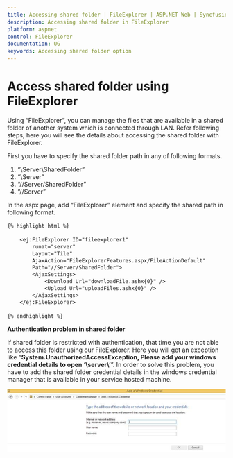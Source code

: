 ```yaml
---
title: Accessing shared folder | FileExplorer | ASP.NET Web | Syncfusion
description: Accessing shared folder in FileExplorer
platform: aspnet
control: FileExplorer
documentation: UG
keywords: Accessing shared folder option
---
```


# Access shared folder using FileExplorer

Using “FileExplorer”, you can manage the files that are available in a shared folder of another system which is connected through LAN. Refer following steps, here you will see the details about accessing the shared folder with FileExplorer.

First you have to specify the shared folder path in any of following formats.

1. “\\Server\SharedFolder”
2. “\\Server”
3. “//Server/SharedFolder”
4. “//Server”

In the aspx page, add “FileExplorer” element and specify the shared path in following format.


    {% highlight html %}

        <ej:FileExplorer ID="fileexplorer1" 
            runat="server"       
            Layout="Tile" 
            AjaxAction="FileExplorerFeatures.aspx/FileActionDefault"
            Path="//Server/SharedFolder">
            <AjaxSettings>
                <Download Url="downloadFile.ashx{0}" />
                <Upload Url="uploadFiles.ashx{0}" />
            </AjaxSettings>
        </ej:FileExplorer>

    {% endhighlight %}


**Authentication problem in shared folder**

If shared folder is restricted with authentication, that time you are not able to access this folder using our FileExplorer. Here you will get an exception like “**System.UnauthorizedAccessException, Please add your windows credential details to open ‘\\server\’**”. In order to solve this problem, you have to add the shared folder credential details in the windows credential manager that is available in your service hosted machine.

![](Accessing-Shared-Folder_images/Accessing-Shared-Folder_img1.jpeg)

